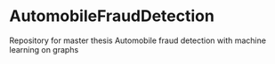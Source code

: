 # AutomobileFraudDetection
Repository for master thesis Automobile fraud detection with machine learning on graphs

